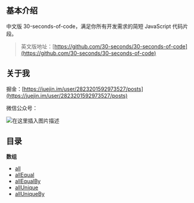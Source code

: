 ## 基本介绍

中文版 30-seconds-of-code，满足你所有开发需求的简短 JavaScript 代码片段。

> 英文版地址：[https://github.com/30-seconds/30-seconds-of-code](https://github.com/30-seconds/30-seconds-of-code)

## 关于我

掘金：[https://juejin.im/user/2823201592973527/posts](https://juejin.im/user/2823201592973527/posts)

微信公众号：

![在这里插入图片描述](https://img-blog.csdnimg.cn/20201018213439800.jpg#pic_center)

## 目录

**数组**

- [all](https://github.com/WJCHumble/30-seconds-of-code/blob/master/snippets/all.md)
- [allEqual](https://github.com/WJCHumble/30-seconds-of-code/blob/master/snippets/allEqual.md)
- [allEqualBy](https://github.com/WJCHumble/30-seconds-of-code/blob/master/snippets/allEqualBy.md)
- [allUnique](https://github.com/WJCHumble/30-seconds-of-code/blob/master/snippets/allUnique.md)
- [allUniqueBy](https://github.com/WJCHumble/30-seconds-of-code/blob/master/snippets/allUniqueBy.md)




